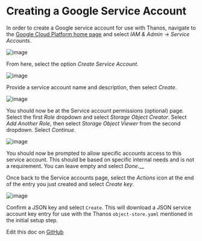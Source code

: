 Creating a Google Service Account
=================================

In order to create a Google service account for use with Thanos, navigate to the [Google Cloud Platform home page](https://console.cloud.google.com/getting-started) and select *IAM & Admin -> Service Accounts*.

![image](https://user-images.githubusercontent.com/334480/66667677-95094780-ec21-11e9-860f-fe3edcbb0d4c.png)

From here, select the option *Create Service Account*.

![image](https://user-images.githubusercontent.com/334480/66667734-b4a07000-ec21-11e9-9683-de7600806910.png)

Provide a service account name and description, then select _Create_.

![image](https://user-images.githubusercontent.com/334480/66667856-faf5cf00-ec21-11e9-817d-65c2dad92af4.png)

You should now be at the Service account permissions (optional) page. Select the first _Role_ dropdown and select *Storage Object Creator*. Select _Add Another Role_, then select _Storage Object Viewer_ from the second dropdown. Select _Continue_.

![image](https://user-images.githubusercontent.com/334480/66667955-2ed0f480-ec22-11e9-90cb-b160b8170aa4.png)

You should now be prompted to allow specific accounts access to this service account. This should be based on specific internal needs and is not a requirement. You can leave empty and select _Done_.__

Once back to the Service accounts page, select the _Actions_ icon at the end of the entry you just created and select _Create key_.

![image](https://user-images.githubusercontent.com/334480/66668267-d3ebcd00-ec22-11e9-9e8c-4f178b8dd265.png)

Confirm a JSON key and select `Create`. This will download a JSON service account key entry for use with the Thanos `object-store.yaml` mentioned in the initial setup step.


Edit this doc on [GitHub](https://github.com/kubecost/docs/blob/main/google-service-account-thanos.md)

<!--- {"article":"4407601817495","section":"4402815680407","permissiongroup":"1500001277122"} --->
